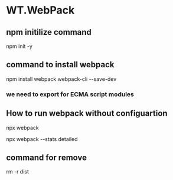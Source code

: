 # WT.WebPack

## npm initilize command

npm init -y

## command to install webpack

npm install webpack webpack-cli --save-dev

### we need to export for ECMA script modules

## How to run webpack without configuartion

npx webpack

npx webpack --stats detailed

## command for remove
rm -r dist


